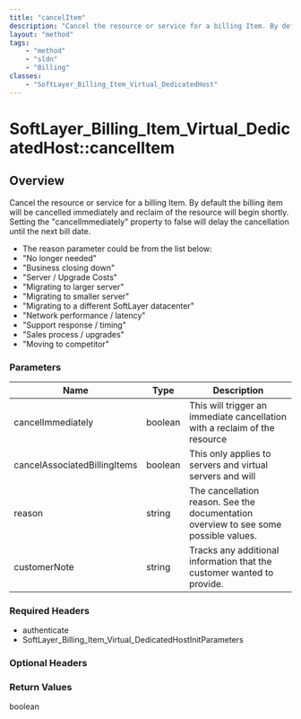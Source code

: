 ```yaml
---
title: "cancelItem"
description: "Cancel the resource or service for a billing Item. By default the billing item will be cancelled immediately and reclaim... "
layout: "method"
tags:
    - "method"
    - "sldn"
    - "Billing"
classes:
    - "SoftLayer_Billing_Item_Virtual_DedicatedHost"
---
```

# SoftLayer_Billing_Item_Virtual_DedicatedHost::cancelItem
## Overview 
Cancel the resource or service for a billing Item. By default the billing item will be cancelled immediately and reclaim of the resource will begin shortly. Setting the "cancelImmediately" property to false will delay the cancellation until the next bill date. 


* The reason parameter could be from the list below:
* "No longer needed"
* "Business closing down"
* "Server / Upgrade Costs"
* "Migrating to larger server"
* "Migrating to smaller server"
* "Migrating to a different SoftLayer datacenter"
* "Network performance / latency"
* "Support response / timing"
* "Sales process / upgrades"
* "Moving to competitor"

### Parameters 
|Name | Type | Description |
| --- | --- | --- |
|cancelImmediately| boolean| This will trigger an immediate cancellation with a reclaim of the resource|
|cancelAssociatedBillingItems| boolean| This only applies to servers and virtual servers and will|
|reason| string| The cancellation reason. See the documentation overview to see some possible values.|
|customerNote| string| Tracks any additional information that the customer wanted to provide.|


### Required Headers
* authenticate
* SoftLayer_Billing_Item_Virtual_DedicatedHostInitParameters

### Optional Headers

### Return Values
boolean

